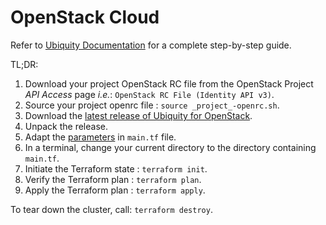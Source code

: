 # OpenStack Cloud

Refer to [Ubiquity Documentation](https://github.com/logicalisuki/ubiquity/tree/main/docs) for a complete step-by-step guide.

TL;DR:
1. Download your project OpenStack RC file from the OpenStack Project _API Access_ page _i.e._: `OpenStack RC File (Identity API v3)`.
2. Source your project openrc file : `source _project_-openrc.sh`.
3. Download the [latest release of Ubiquity for OpenStack](https://github.com/logicalisuki/ubiquity/releases/latest).
4. Unpack the release.
5. Adapt the [parameters](https://github.com/logicalisuki/ubiquity/tree/main/docs#4-configuration) in `main.tf` file.
6. In a terminal, change your current directory to the directory containing `main.tf`.
7. Initiate the Terraform state : `terraform init`.
8. Verify the Terraform plan : `terraform plan`.
9. Apply the Terraform plan : `terraform apply`.

To tear down the cluster, call: `terraform destroy`.